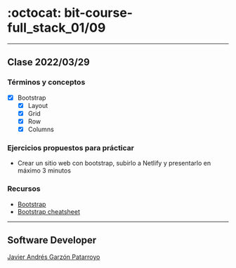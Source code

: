 # :octocat: bit-course-full_stack_01/09
- - -
## Clase 2022/03/29
### Términos y conceptos
* [x] Bootstrap
  - [x] Layout
  - [x] Grid
  - [x] Row
  - [x] Columns
### Ejercicios propuestos para prácticar
* Crear un sitio web con bootstrap, subirlo a Netlify y presentarlo en máximo 3 minutos
### Recursos
* [Bootstrap](https://getbootstrap.com/)
* [Bootstrap cheatsheet](https://bootstrap-cheatsheet.themeselection.com/#form-select)
- - -
## Software Developer
[Javier Andrés Garzón Patarroyo](https://javierandresgp.com)
